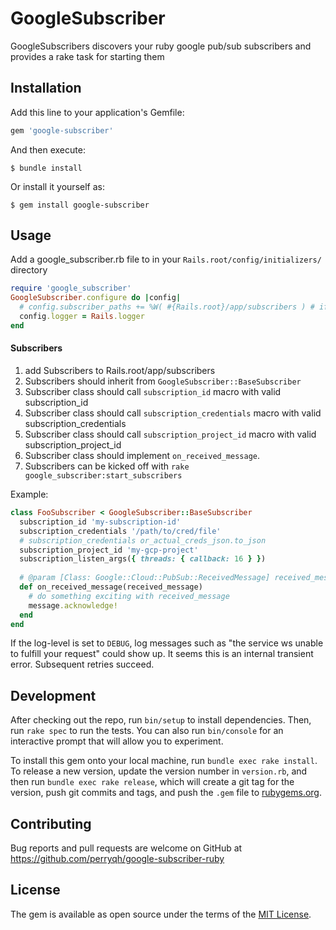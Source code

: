 # GoogleSubscriber

GoogleSubscribers discovers your ruby google pub/sub subscribers and provides a rake task for starting them

## Installation

Add this line to your application's Gemfile:

```ruby
gem 'google-subscriber'
```

And then execute:

    $ bundle install

Or install it yourself as:

    $ gem install google-subscriber

## Usage

Add a google_subscriber.rb file to in your `Rails.root/config/initializers/` directory
```ruby
require 'google_subscriber'
GoogleSubscriber.configure do |config|
  # config.subscriber_paths += %W( #{Rails.root}/app/subscribers ) # if you have subscribers
  config.logger = Rails.logger
end
```
#### Subscribers
1. add Subscribers to Rails.root/app/subscribers
1. Subscribers should inherit from `GoogleSubscriber::BaseSubscriber`
1. Subscriber class should call `subscription_id` macro with valid subscription_id
1. Subscriber class should call `subscription_credentials` macro with valid subscription_credentials
1. Subscriber class should call `subscription_project_id` macro with valid subscription_project_id
1. Subscriber class should implement `on_received_message`. 
1. Subscribers can be kicked off with `rake google_subscriber:start_subscribers`

Example:
```ruby
class FooSubscriber < GoogleSubscriber::BaseSubscriber
  subscription_id 'my-subscription-id'
  subscription_credentials '/path/to/cred/file'
  # subscription_credentials or_actual_creds_json.to_json
  subscription_project_id 'my-gcp-project'
  subscription_listen_args({ threads: { callback: 16 } })
  
  # @param [Class: Google::Cloud::PubSub::ReceivedMessage] received_message The received_message
  def on_received_message(received_message)
    # do something exciting with received_message
    message.acknowledge!
  end
end
```

If the log-level is set to `DEBUG`, log messages such as "the service ws unable to fulfill your request" could show up. It seems
this is an internal transient error. Subsequent retries succeed.


## Development

After checking out the repo, run `bin/setup` to install dependencies. Then, run `rake spec` to run the tests. You can also run `bin/console` for an interactive prompt that will allow you to experiment.

To install this gem onto your local machine, run `bundle exec rake install`. To release a new version, update the version number in `version.rb`, and then run `bundle exec rake release`, which will create a git tag for the version, push git commits and tags, and push the `.gem` file to [rubygems.org](https://rubygems.org).

## Contributing

Bug reports and pull requests are welcome on GitHub at https://github.com/perryqh/google-subscriber-ruby


## License

The gem is available as open source under the terms of the [MIT License](https://opensource.org/licenses/MIT).
